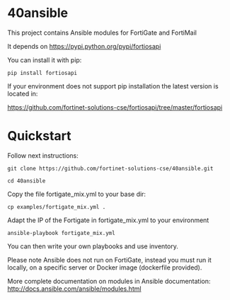 # 40ansible

This project contains Ansible modules for FortiGate and FortiMail

It depends on https://pypi.python.org/pypi/fortiosapi

You can install it with pip:

`pip install fortiosapi `

If your environment does not support pip installation the latest version is located in:

 https://github.com/fortinet-solutions-cse/fortiosapi/tree/master/fortiosapi


# Quickstart

Follow next instructions:

`git clone https://github.com/fortinet-solutions-cse/40ansible.git`

`cd 40ansible`

Copy the file fortigate_mix.yml to your base dir:

`cp examples/fortigate_mix.yml .`

Adapt the IP of the Fortigate in fortigate_mix.yml to your environment

`ansible-playbook fortigate_mix.yml`

You can then write your own playbooks and use inventory.

Please note Ansible does not run on FortiGate, instead you must run it locally, on a
specific server or Docker image (dockerfile provided).

More complete documentation on modules in Ansible documentation:
http://docs.ansible.com/ansible/modules.html
